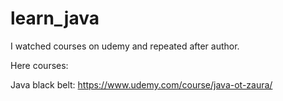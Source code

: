 # learn_java
I watched courses on udemy and repeated after author.

Here courses:

Java black belt: https://www.udemy.com/course/java-ot-zaura/
